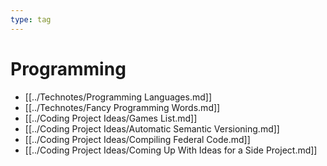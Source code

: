 ```yaml
---
type: tag
---
```

# Programming

- [[../Technotes/Programming Languages.md]]
- [[../Technotes/Fancy Programming Words.md]]
- [[../Coding Project Ideas/Games List.md]]
- [[../Coding Project Ideas/Automatic Semantic Versioning.md]]
- [[../Coding Project Ideas/Compiling Federal Code.md]]
- [[../Coding Project Ideas/Coming Up With Ideas for a Side Project.md]]
